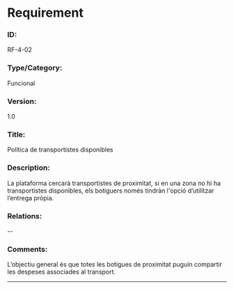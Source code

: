 # Requirement

### ID:
RF-4-02

### Type/Category:
Funcional

### Version:
1.0

### Title:
Política de transportistes disponibles

### Description:
La plataforma cercarà transportistes de proximitat, si en una zona no hi ha transportistes disponibles, els botiguers només tindràn l'opció d’utilitzar l’entrega pròpia.

### Relations:
--

### Comments:
L’objectiu general és que totes les botigues de proximitat puguin compartir les despeses associades al transport. 

---